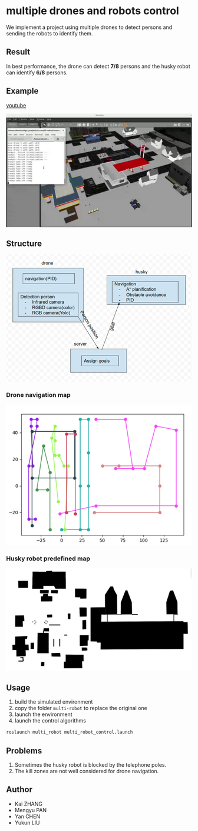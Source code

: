 # multiple drones and robots control

We implement a project using multiple drones to detect persons and sending the robots to identify them.

## Result

In best performance, the drone can detect **7/8** persons and the husky robot can identify **6/8** persons.

## Example

[youtube](https://youtu.be/J6GOlmmIfBc)

![image-20210310204020292](ReadMe.assets/image-20210310204020292.png)

## Structure

![image-20210310211001261](ReadMe.assets/image-20210310211001261.png)

### Drone navigation map

![image-20210310204321341](ReadMe.assets/image-20210310204321341.png)

### Husky robot predefined map

![image-20210310212810709](ReadMe.assets/image-20210310212810709.png)



## Usage

1. build the simulated environment
2. copy the folder `multi-robot` to replace the original one
3. launch the environment
4. launch the control algorithms
```bash
roslaunch multi_robot multi_robot_control.launch
```

## Problems

1. Sometimes the husky robot is blocked by the telephone poles. 
2. The kill zones are not well considered for drone navigation.

## Author

- Kai ZHANG
- Mengyu PAN
- Yan CHEN
- Yukun LIU

